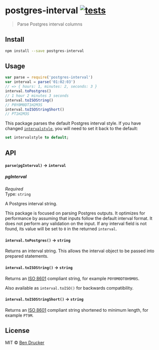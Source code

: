 # postgres-interval [![tests](https://github.com/bendrucker/postgres-interval/workflows/tests/badge.svg)](https://github.com/bendrucker/postgres-interval/actions?query=workflow%3Atests)

> Parse Postgres interval columns


## Install

```sh
npm install --save postgres-interval
```


## Usage

```js
var parse = require('postgres-interval')
var interval = parse('01:02:03')
// => { hours: 1, minutes: 2, seconds: 3 }
interval.toPostgres()
// 1 hour 2 minutes 3 seconds
interval.toISOString()
// P0Y0M0DT1H2M3S
interval.toISOStringShort()
// PT1H2M3S
```

This package parses the default Postgres interval style. If you have changed [`intervalstyle`](https://www.postgresql.org/docs/current/runtime-config-client.html#GUC-INTERVALSTYLE), you will need to set it back to the default:

```sql
set intervalstyle to default;
```

## API

#### `parse(pgInterval)` -> `interval`

##### pgInterval

*Required*  
Type: `string`

A Postgres interval string.

This package is focused on parsing Postgres outputs. It optimizes for performance by assuming that inputs follow the default interval format. It does not perform any validation on the input. If any interval field is not found, its value will be set to `0` in the returned `interval`.

#### `interval.toPostgres()` -> `string`

Returns an interval string. This allows the interval object to be passed into prepared statements.

#### `interval.toISOString()` -> `string`

Returns an [ISO 8601](https://en.wikipedia.org/wiki/ISO_8601#Durations) compliant string, for example `P0Y0M0DT0H9M0S`.

Also available as `interval.toISO()` for backwards compatibility.

#### `interval.toISOStringShort()` -> `string`

Returns an [ISO 8601](https://en.wikipedia.org/wiki/ISO_8601#Durations) compliant string shortened to minimum length, for example `PT9M`.

## License

MIT © [Ben Drucker](http://bendrucker.me)
